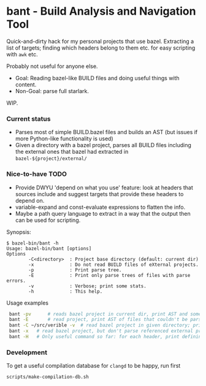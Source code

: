 bant - Build Analysis and Navigation Tool
=========================================

Quick-and-dirty hack for my personal projects that use bazel. Extracting a list
of targets; finding which headers belong to them etc. for easy scripting with
`awk` etc.

Probably not useful for anyone else.

 * Goal: Reading bazel-like BUILD files and doing useful things with content.
 * Non-Goal: parse full starlark.

WIP.

### Current status

 * Parses most of simple BUILD.bazel files and builds an AST (but issues
   if more Python-like functionality is used)
 * Given a directory with a bazel project, parses all BUILD files including
   the external ones that bazel had extracted in `bazel-${project}/external/`

### Nice-to-have TODO

  * Provide DWYU 'depend on what you use' feature: look at headers that
    sources include and suggest targets that provide these headers to depend
    on.
  * variable-expand and const-evaluate expressions to flatten the info.
  * Maybe a path query language to extract in a way that the output
    then can be used for scripting.

Synopsis:

```
$ bazel-bin/bant -h
Usage: bazel-bin/bant [options]
Options
        -C<directory>  : Project base directory (default: current dir)
        -x             : Do not read BUILD files of eXternal projects.
        -p             : Print parse tree.
        -E             : Print only parse trees of files with parse errors.
        -v             : Verbose; print some stats.
        -h             : This help.
```

Usage examples

```bash
 bant -pv      # reads bazel project in current dir, print AST and some stats
 bant -E       # read project, print AST of files that couldn't be parsed
 bant -C ~/src/verible -v  # read bazel project in given directory; print stats
 bant -x   # read bazel project, but don't parse referenced external projects
 bant -H   # Only useful command so far: for each header, print defining lib
```

### Development

To get a useful compilation database for `clangd` to be happy, run first

```
scripts/make-compilation-db.sh
```
